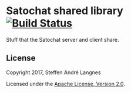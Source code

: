 ﻿# Satochat shared library [![Build Status](https://travis-ci.org/Satochat/satochat-shared.svg?branch=master)](https://travis-ci.org/Satochat/satochat-shared)

Stuff that the Satochat server and client share.

## License

Copyright 2017, Steffen André Langnes

Licensed under the [Apache License, Version 2.0](http://www.apache.org/licenses/LICENSE-2.0).
